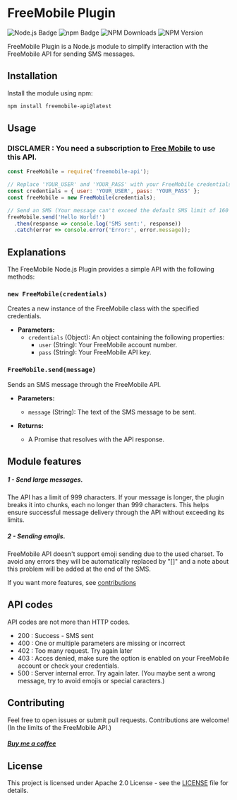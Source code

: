 # FreeMobile Plugin

![Node.js Badge](https://img.shields.io/badge/Node.js-393?logo=nodedotjs&logoColor=fff&style=flat)
![npm Badge](https://img.shields.io/badge/npm-CB3837?logo=npm&logoColor=fff&style=flat) ![NPM Downloads](https://img.shields.io/npm/d18m/freemobile-api) ![NPM Version](https://img.shields.io/npm/v/freemobile-api)

FreeMobile Plugin is a Node.js module to simplify interaction with the FreeMobile API for sending SMS messages.

## Installation

Install the module using npm:

```bash
npm install freemobile-api@latest
```

## Usage

### DISCLAMER : You need a subscription to [Free Mobile](mobile.free.fr) to use this API.

```js
const FreeMobile = require('freemobile-api');

// Replace 'YOUR_USER' and 'YOUR_PASS' with your FreeMobile credentials
const credentials = { user: 'YOUR_USER', pass: 'YOUR_PASS' };
const freeMobile = new FreeMobile(credentials);

// Send an SMS (Your message can't exceed the default SMS limit of 160 character.)
freeMobile.send('Hello World!')
  .then(response => console.log('SMS sent:', response))
  .catch(error => console.error('Error:', error.message));
```

## Explanations

The FreeMobile Node.js Plugin provides a simple API with the following methods:

### `new FreeMobile(credentials)`

Creates a new instance of the FreeMobile class with the specified credentials.

- **Parameters:**
  - `credentials` (Object): An object containing the following properties:
    - `user` (String): Your FreeMobile account number.
    - `pass` (String): Your FreeMobile API key.

### `FreeMobile.send(message)`

Sends an SMS message through the FreeMobile API.

- **Parameters:**

  - `message` (String): The text of the SMS message to be sent.
- **Returns:**

  - A Promise that resolves with the API response.

## Module features

##### 1 - Send large messages.

The API has a limit of 999 characters. If your message is longer, the plugin breaks it into chunks, each no longer than 999 characters. This helps ensure successful message delivery through the API without exceeding its limits.

##### 2 - Sending emojis.

FreeMobile API doesn't support emoji sending due to the used charset. To avoid any errors they will be automatically replaced by "[]" and a note about this problem will be added at the end of the SMS.

If you want more features, see [contributions](#contributing)

## API codes

API codes are not more than HTTP codes.

- 200 : Success - SMS sent
- 400 : One or multiple parameters are missing or incorrect
- 402 : Too many request. Try again later
- 403 : Acces denied, make sure the option is enabled on your FreeMobile account or check your credentials.
- 500 : Server internal error. Try again later. (You maybe sent a wrong message, try to avoid emojis or special caracters.)

## Contributing

Feel free to open issues or submit pull requests. Contributions are welcome! (In the limits of the FreeMobile API.)

##### [Buy me a coffee](https://paypal.me/zarcrosstv)

## License

This project is licensed under Apache 2.0 License - see the [LICENSE](https://github.com/Zarcross-dev/freemobile-api/blob/main/LICENSE) file for details.

